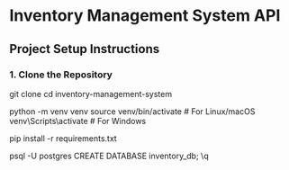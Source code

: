 # Inventory Management System API


## **Project Setup Instructions**

### **1. Clone the Repository**

git clone <your-repo-url>
cd inventory-management-system

python -m venv venv
source venv/bin/activate   # For Linux/macOS
venv\Scripts\activate      # For Windows

pip install -r requirements.txt

psql -U postgres
CREATE DATABASE inventory_db;
\q
